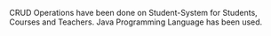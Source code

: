 CRUD Operations have been done on Student-System for Students, Courses and Teachers. Java Programming Language has been used.
